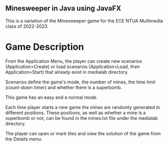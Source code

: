 ## Minesweeper in Java using JavaFX

This is a variation of the Minesweeper game for the ECE NTUA Multimedia class of 2022-2023. 

# Game Description
From the Application Menu, the player can create new scenarios (Application>Create) or load scenarios (Application>Load, then Application>Start) that already exist in medialab directory. 

Scenarios define the game's mode, the number of mines, the time limit (count-down timer) and whether there is a superbomb. 

This game has an easy and a normal mode. 

Each time player starts a new game the mines are randomly generated in different positions. 
These positions, as well as whether a mine is a superbomb or not, can be found in the mines.txt file under the medialab directory. 

The player can open or mark tiles and view the solution of the game from the Details menu.
